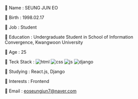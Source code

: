 💬 Name : SEUNG JUN EO

💬 Birth : 1998.02.17

💬 Job : Student

💬 Education : Undergraduate Student in School of Information Convergence, Kwangwoon University

💬 Age : 25

💬 Teck Stack : ![html](https://user-images.githubusercontent.com/39702832/155942045-be47b14d-25c5-4380-b49f-1cdef9f28c2f.svg) ![css](https://user-images.githubusercontent.com/39702832/155942082-40a4fe96-8de6-42f6-8a03-8fc38d1310c0.svg) ![js](https://user-images.githubusercontent.com/39702832/155941932-6cbb3158-5822-40db-8b30-1dd44afa8dbd.svg) ![django](https://user-images.githubusercontent.com/39702832/155942714-efa083a3-3afe-444f-8cf8-72290033b06d.png)

💬 Studying : React.js, Django

💬 Interests : Frontend

💬 Email : eoseungjun7@naver.com
